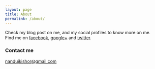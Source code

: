 ```yaml
---
layout: page
title: About
permalink: /about/
---
```


Check my blog post on me, and my social profiles to know more on me. Find me on [facebook](http://fb.com/nandakishore.jyothipakash), [google+](http://plus.google.com/+nandakishore) and [twitter](http://twitter.com/nandujkishor). 

### Contact me

[nandujkishor@gmail.com](mailto:nandujkishor@gmail.com)
